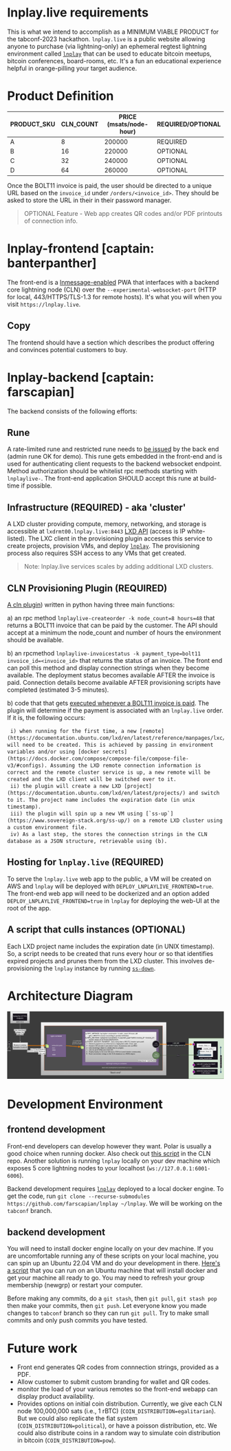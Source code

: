 # lnplay.live requirements

This is what we intend to accomplish as a MINIMUM VIABLE PRODUCT for the tabconf-2023 hackathon. `lnplay.live` is a public website allowing anyone to purchase (via lightning-only) an ephemeral regtest lightning environment called [`lnplay`](https://github.com/farscapian/lnplay) that can be used to educate bitcoin meetups, bitcoin conferences, board-rooms, etc. It's a fun an educational experience helpful in orange-pilling your target audience.

# Product Definition

|PRODUCT_SKU|CLN_COUNT|PRICE (msats/node-hour)|REQUIRED/OPTIONAL|
|---|---|---|---|
|A|8|200000|REQUIRED|
|B|16|220000|OPTIONAL|
|C|32|240000|OPTIONAL|
|D|64|260000|OPTIONAL|

Once the BOLT11 invoice is paid, the user should be directed to a unique URL based on the `invoice_id` under `/orders/<invoice_id>`. They should be asked to store the URL in their in their password manager.

> OPTIONAL Feature - Web app creates QR codes and/or PDF printouts of connection info.

# lnplay-frontend [captain: banterpanther]

The front-end is a [lnmessage-enabled](https://github.com/aaronbarnardsound/lnmessage) PWA that interfaces with a backend core lightning node (CLN) over the `--experimental-websocket-port` (HTTP for local, 443/HTTPS/TLS-1.3 for remote hosts). It's what you will when you visit `https://lnplay.live`.

## Copy

The frontend should have a section which describes the product offering and convinces potential customers to buy.

# lnplay-backend [captain: farscapian]

The backend consists of the following efforts:

## Rune

A rate-limited rune and restricted rune needs to [be issued](https://github.com/farscapian/lnplay/blob/tabconf/get_rune.sh) by the back end (admin rune OK for demo). This rune gets embedded in the front-end and is used for authenticating client requests to the backend websocket endpoint. Method authorization should be whitelist rpc methods starting with `lnplaylive-`. The front-end application SHOULD accept this rune at build-time if possible.

## Infrastructure (REQUIRED) - aka 'cluster'

A LXD cluster providing compute, memory, networking, and storage is accessible at `lxdrmt00.lnplay.live:8443` [LXD API](https://documentation.ubuntu.com/lxd/en/latest/search/?q=API&check_keywords=yes&area=default) (access is IP white-listed). The LXC client in the provisioning plugin accesses this service to create projects, provision VMs, and deploy [`lnplay`](https://github.com/farscapian/lnplay/tree/tabconf). The provisioning process also requires SSH access to any VMs that get created.

> Note: lnplay.live services scales by adding additional LXD clusters.
## CLN Provisioning Plugin (REQUIRED)

[A cln plugin](https://github.com/farscapian/lnplay.live-plugin)) written in python having three main functions:  
  
  a) an rpc method `lnplaylive-createorder -k node_count=8 hours=48` that returns a BOLT11 invoice that can be paid by the customer. The API should accept at a minimum the node_count and number of hours the environment should be available.

  b) an rpcmethod `lnplaylive-invoicestatus -k payment_type=bolt11 invoice_id=<invoice_id>` that returns the status of an invoice. The front end can poll this method and display connection strings when they become available. The deployment status becomes available AFTER the invoice is paid. Connection details become available AFTER provisioning scripts have completed (estimated 3-5 minutes).

  b) code that that gets [executed whenever a BOLT11 invoice is paid](https://docs.corelightning.org/docs/event-notifications#invoice_payment). The plugin will determine if the payment is associated with an `lnplay.live` order. If it is, the following occurs:

     i) when running for the first time, a new [remote](https://documentation.ubuntu.com/lxd/en/latest/reference/manpages/lxc/remote/#synopsis) will need to be created. This is achieved by passing in environment variables and/or using [docker secrets](https://docs.docker.com/compose/compose-file/compose-file-v3/#configs). Assuming the LXD remote connection information is correct and the remote cluster service is up, a new remote will be created and the LXD client will be switched over to it.
     ii) the plugin will create a new LXD [project](https://documentation.ubuntu.com/lxd/en/latest/projects/) and switch to it. The project name includes the expiration date (in unix timestamp).
     iii) the plugin will spin up a new VM using [`ss-up`](https://www.sovereign-stack.org/ss-up/) on a remote LXD cluster using a custom environment file.
     iv) As a last step, the stores the connection strings in the CLN database as a JSON structure, retrievable using (b).

## Hosting for `lnplay.live` (REQUIRED)

To serve the `lnplay.live` web app to the public, a VM will be created on AWS and `lnplay` will be deployed with `DEPLOY_LNPLAYLIVE_FRONTEND=true`. The front-end web app will need to be dockerized and an option added `DEPLOY_LNPLAYLIVE_FRONTEND=true` in `lnplay` for deploying the web-UI at the root of the app.

## A script that culls instances (OPTIONAL)

Each LXD project name includes the expiration date (in UNIX timestamp). So, a script needs to be created that runs every hour or so that identifies expired projects and prunes them from the LXD cluster. This involves de-provisioning the `lnplay` instance by running [`ss-down`](https://www.sovereign-stack.org/ss-down/).

# Architecture Diagram

![lnplay.live tabconf architecture](./lnplay-live_architecture.png)

# Development Environment

## frontend development

Front-end developers can develop however they want. Polar is usually a good choice when running docker. Also check out [this script](https://github.com/ElementsProject/lightning/blob/master/contrib/startup_regtest.sh) in the CLN repo. Another solution is running `lnplay` locally on your dev machine which exposes 5 core lightning nodes to your localhost (`ws://127.0.0.1:6001-6006`).

Backend development requires [`lnplay`](https://github.com/farscapian/lnplay) deployed to a local docker engine. To get the code, run `git clone --recurse-submodules https://github.com/farscapian/lnplay ~/lnplay`. We will be working on the `tabconf` branch. 

## backend development

You will need to install docker engine locally on your dev machine. If you are uncomfortable running any of these scripts on your local machine, you can spin up an Ubuntu 22.04 VM and do your development in there. [Here's a script](https://github.com/farscapian/lnplay/blob/tabconf/install.sh) that you can run on an Ubuntu machine that will install docker and get your machine all ready to go. You may need to refresh your group membership (newgrp) or restart your computer.

Before making any commits, do a `git stash`, then `git pull`, `git stash pop` then make your commits, then `git push`. Let everyone know you made changes to `tabconf` branch so they can run `git pull`. Try to make small commits and only push commits you have tested.

# Future work

* Front end generates QR codes from connnection strings, provided as a PDF.
* Allow customer to submit custom branding for wallet and QR codes.
* monitor the load of your various remotes so the front-end webapp can display product availability.
* Provides options on initial coin distribution. Currently, we give each CLN node 100,000,000 sats (i.e., 1 rBTC) (`COIN_DISTRIBUTION=egalitarian`). But we could also replicate the fiat system (`COIN_DISTRIBUTION=political`), or have a poisson distribution, etc. We could also distribute coins in a random way to simulate coin distribution in bitcoin (`COIN_DISTRIBUTION=pow`).
